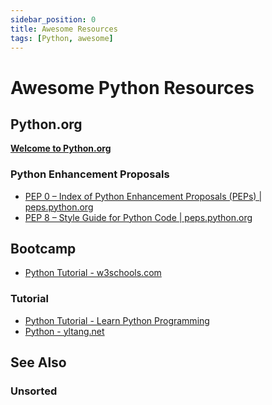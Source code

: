 ```yaml
---
sidebar_position: 0
title: Awesome Resources
tags: [Python, awesome]
---
```


Awesome Python Resources
========================

Python.org
----------

[__Welcome to Python.org__](https://www.python.org/)

### Python Enhancement Proposals ###

-   [PEP 0 – Index of Python Enhancement Proposals (PEPs) | peps.python.org](https://peps.python.org/pep-0000/)
-   [PEP 8 – Style Guide for Python Code | peps.python.org](https://peps.python.org/pep-0008/)


Bootcamp
--------

-   [Python Tutorial - w3schools.com](https://www.w3schools.com/python/default.asp)

### Tutorial ###

-   [Python Tutorial - Learn Python Programming](https://intellipaat.com/blog/tutorial/python-tutorial/)
-   [Python - yltang.net](http://yltang.net/tutorial/python/)



See Also
--------

### Unsorted ###

